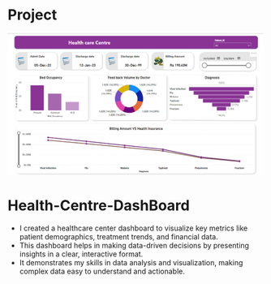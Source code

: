 # Project
![image alt](https://github.com/umamaaa/Health-Centre-DashBoard/blob/main/Dash-Board.png)
# Health-Centre-DashBoard

- I created a healthcare center dashboard to visualize key metrics like patient demographics, treatment trends, and financial data.
-  This dashboard helps in making data-driven decisions by presenting insights in a clear, interactive format.
-  It demonstrates my skills in data analysis and visualization, making complex data easy to understand and actionable.
